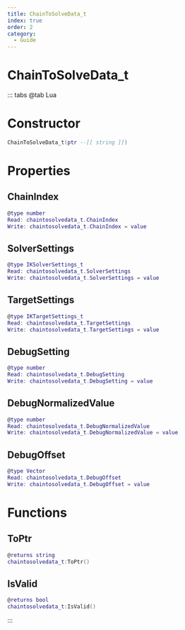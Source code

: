 ```yaml
---
title: ChainToSolveData_t
index: true
order: 2
category:
  - Guide
---
```


# ChainToSolveData_t

::: tabs
@tab Lua
# Constructor
```lua
ChainToSolveData_t(ptr --[[ string ]])
```
# Properties
## ChainIndex 
```lua
@type number
Read: chaintosolvedata_t.ChainIndex
Write: chaintosolvedata_t.ChainIndex = value
```
## SolverSettings 
```lua
@type IKSolverSettings_t
Read: chaintosolvedata_t.SolverSettings
Write: chaintosolvedata_t.SolverSettings = value
```
## TargetSettings 
```lua
@type IKTargetSettings_t
Read: chaintosolvedata_t.TargetSettings
Write: chaintosolvedata_t.TargetSettings = value
```
## DebugSetting 
```lua
@type number
Read: chaintosolvedata_t.DebugSetting
Write: chaintosolvedata_t.DebugSetting = value
```
## DebugNormalizedValue 
```lua
@type number
Read: chaintosolvedata_t.DebugNormalizedValue
Write: chaintosolvedata_t.DebugNormalizedValue = value
```
## DebugOffset 
```lua
@type Vector
Read: chaintosolvedata_t.DebugOffset
Write: chaintosolvedata_t.DebugOffset = value
```
# Functions
## ToPtr
```lua
@returns string
chaintosolvedata_t:ToPtr()
```
## IsValid
```lua
@returns bool
chaintosolvedata_t:IsValid()
```

:::